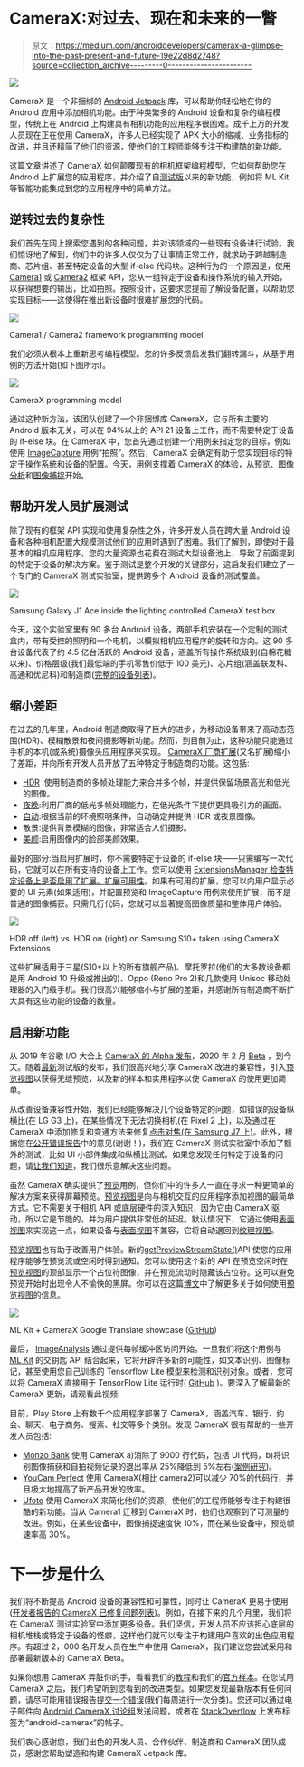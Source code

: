 # CameraX:对过去、现在和未来的一瞥

> 原文：<https://medium.com/androiddevelopers/camerax-a-glimpse-into-the-past-present-and-future-19e22d8d2748?source=collection_archive---------0----------------------->

![](img/708d244178058838575477a94a332803.png)

CameraX 是一个非捆绑的 [Android Jetpack](https://developer.android.com/jetpack) 库，可以帮助你轻松地在你的 Android 应用中添加相机功能。由于种类繁多的 Android 设备和复杂的编程模型，传统上在 Android 上构建具有相机功能的应用程序很困难。成千上万的开发人员现在正在使用 CameraX，许多人已经实现了 APK 大小的缩减、业务指标的改进，并且还精简了他们的资源，使他们的工程师能够专注于构建酷的新功能。

这篇文章讲述了 CameraX 如何颠覆现有的相机框架编程模型，它如何帮助您在 Android 上扩展您的应用程序，并介绍了自[测试版](/androiddevelopers/androids-camerax-jetpack-library-is-now-in-beta-bf4cf0cc3ea6)以来的新功能，例如将 ML Kit 等智能功能集成到您的应用程序中的简单方法。

## 逆转过去的复杂性

我们首先在网上搜索您遇到的各种问题，并对该领域的一些现有设备进行试验。我们惊讶地了解到，你们中的许多人仅仅为了让事情正常工作，就求助于跨越制造商、芯片组、甚至特定设备的大型 if-else 代码块。这种行为的一个原因是，使用 [Camera1](https://developer.android.com/reference/android/hardware/Camera) 或 [Camera2](https://developer.android.com/reference/android/hardware/camera2/package-summary) 框架 API，您从一组特定于设备和操作系统的输入开始，以获得想要的输出，比如拍照。按照设计，这要求您提前了解设备配置，以帮助您实现目标——这使得在推出新设备时很难扩展您的代码。

![](img/99ecc7ae5a077448b6f7935ce7d6c61f.png)

Camera1 / Camera2 framework programming model

我们必须从根本上重新思考编程模型。您的许多反馈启发我们翻转漏斗，从基于用例的方法开始(如下图所示)。

![](img/424de4a51e3f79ef54a2b079f0cd3d78.png)

CameraX programming model

通过这种新方法，该团队创建了一个非捆绑库 CameraX，它与所有主要的 Android 版本无关，可以在 94%以上的 API 21 设备上工作，而不需要特定于设备的 if-else 块。在 CameraX 中，您首先通过创建一个用例来指定您的目标，例如使用 [ImageCapture](https://developer.android.com/reference/androidx/camera/core/ImageCapture) 用例“拍照”。然后，CameraX 会确定有助于您实现目标的特定于操作系统和设备的配置。今天，用例支撑着 CameraX 的体验，从[预览](https://developer.android.com/reference/androidx/camera/core/Preview)、[图像分析](https://developer.android.com/reference/androidx/camera/core/ImageAnalysis)和[图像捕捉](https://developer.android.com/reference/androidx/camera/core/ImageCapture)开始。

## 帮助开发人员扩展测试

除了现有的框架 API 实现和使用复杂性之外，许多开发人员在跨大量 Android 设备和各种相机配置大规模测试他们的应用时遇到了困难。我们了解到，即使对于最基本的相机应用程序，您的大量资源也花费在测试大型设备池上，导致了前面提到的特定于设备的解决方案。鉴于测试是整个开发的关键部分，这启发我们建立了一个专门的 CameraX 测试实验室，提供跨多个 Android 设备的测试覆盖。

![](img/6f63b1123a1e1c9a83ab99bb4847b048.png)

Samsung Galaxy J1 Ace inside the lighting controlled CameraX test box

今天，这个实验室里有 90 多台 Android 设备。两部手机安装在一个定制的测试盒内，带有受控的照明和一个电机，以模拟相机应用程序的旋转和方向。这 90 多台设备代表了约 4.5 亿台活跃的 Android 设备，涵盖所有操作系统级别(自棉花糖以来)、价格层级(我们最低端的手机零售价低于 100 美元)、芯片组(涵盖联发科、高通和优尼科)和制造商([完整的设备列表](https://developer.android.com/training/camerax/devices))。

## 缩小差距

在过去的几年里，Android 制造商取得了巨大的进步，为移动设备带来了高动态范围(HDR)、模糊散景和夜间摄影等新功能。然而，到目前为止，这种功能只能通过手机的本机(或系统)摄像头应用程序来实现。 [CameraX 厂商扩展](https://developer.android.com/training/camerax/vendor-extensions)(又名扩展)缩小了差距，并向所有开发人员开放了五种特定于制造商的功能。这包括:

*   [HDR](https://developer.android.com/reference/androidx/camera/extensions/HdrImageCaptureExtender) :使用制造商的多帧处理能力来合并多个帧，并提供保留场景高光和低光的图像。
*   [夜晚](https://developer.android.com/reference/androidx/camera/extensions/NightImageCaptureExtender):利用厂商的低光多帧处理能力，在低光条件下提供更具吸引力的画面。
*   [自动](https://developer.android.com/reference/androidx/camera/extensions/AutoImageCaptureExtender):根据当前的环境照明条件，自动确定并提供 HDR 或夜景图像。
*   散景:提供背景模糊的图像，非常适合人们摄影。
*   [美颜](https://developer.android.com/reference/androidx/camera/extensions/BeautyImageCaptureExtender):启用图像内的脸部美颜效果。

最好的部分:当启用扩展时，你不需要特定于设备的 if-else 块——只需编写一次代码，它就可以在所有支持的设备上工作。您可以使用 [ExtensionsManager 检查特定设备上是否启用了扩展。扩展可用性](https://developer.android.com/reference/androidx/camera/extensions/ExtensionsManager.ExtensionsAvailability)。如果有可用的扩展，您可以向用户显示必要的 UI 元素(如果适用)，并配置预览和 ImageCapture 用例来使用扩展，而不是普通的图像捕获。只需几行代码，您就可以显著提高图像质量和整体用户体验。

![](img/bc9d8985caac2c556ac9ebfae28e8cbb.png)

HDR off (left) vs. HDR on (right) on Samsung S10+ taken using CameraX Extensions

这些扩展适用于三星(S10+以上的所有旗舰产品)、摩托罗拉(他们的大多数设备都是用 Android 10 升级或推出的)、Oppo (Reno Pro 2)和几款使用 Unisoc 移动处理器的入门级手机。我们很高兴能够缩小与扩展的差距，并感谢所有制造商不断扩大具有这些功能的设备的数量。

## 启用新功能

从 2019 年谷歌 I/O 大会上 [CameraX 的 Alpha 发布](https://www.youtube.com/watch?v=kuv8uK-5CLY)，2020 年 2 月 [Beta](/androiddevelopers/androids-camerax-jetpack-library-is-now-in-beta-bf4cf0cc3ea6) ，到今天。随着[最新](https://developer.android.com/jetpack/androidx/releases/camera)测试版的发布，我们很高兴地分享 CameraX 改进的兼容性，引入[预览视图](https://developer.android.com/reference/kotlin/androidx/camera/view/PreviewView)以获得无缝预览，以及新的样本和实用程序以使 CameraX 的使用更加简单。

从改善设备兼容性开始，我们已经能够解决几个设备特定的问题，如错误的设备纵横比(在 LG G3 上)，在某些情况下无法切换相机(在 Pixel 2 上)，以及通过在 CameraX 中添加修复和变通方法来修复[点击对焦(在 Samsung J7 上)](https://issuetracker.google.com/159039233)。此外，根据您在[公开错误报告](https://issuetracker.google.com/issues?q=status:open%20componentid:618491)中的意见(谢谢！)，我们在 CameraX 测试实验室中添加了额外的测试，比如 UI 小部件集成和纵横比测试。如果您发现任何特定于设备的问题，请[让我们知道](https://issuetracker.google.com/issues?q=status:open%20componentid:618491)，我们很乐意解决这些问题。

虽然 CameraX 确实提供了[预览](https://developer.android.com/reference/androidx/camera/core/Preview)用例，但你们中的许多人一直在寻求一种更简单的解决方案来获得屏幕预览。[预览视图](https://developer.android.com/reference/kotlin/androidx/camera/view/PreviewView)是向与相机交互的应用程序添加视图的最简单方式。它不需要关于相机 API 或底层硬件的深入知识，因为它由 CameraX 驱动，所以它是节能的，并为用户提供非常低的延迟。默认情况下，它通过使用[表面视图](https://developer.android.com/reference/android/view/SurfaceView)来实现这一点，如果设备与[表面视图](https://developer.android.com/reference/android/view/SurfaceView)不兼容，它将自动退回到[纹理视图](https://developer.android.com/reference/android/view/TextureView)。

[预览视图](https://developer.android.com/reference/kotlin/androidx/camera/view/PreviewView)也有助于改善用户体验。新的[getPreviewStreamState()](https://developer.android.com/reference/kotlin/androidx/camera/view/PreviewView?hl=id&authuser=2#getpreviewstreamstate)API 使您的应用程序能够在预览流或空闲时得到通知。您可以使用这个新的 API 在预览空闲时在[预览视图](https://developer.android.com/reference/kotlin/androidx/camera/view/PreviewView)的顶部显示一个占位符图像，并在预览流动时隐藏该占位符。这可以避免预览开始时出现令人不愉快的黑屏。你可以在这篇[博文](/androiddevelopers/display-a-camera-preview-with-previewview-86562433d86c)中了解更多关于如何使用[预览视图](https://developer.android.com/reference/kotlin/androidx/camera/view/PreviewView)的信息。

![](img/a7fa6cdf67659bc8a7e1aaded6fe3a66.png)

ML Kit + CameraX Google Translate showcase ([GitHub](https://github.com/googlesamples/mlkit/tree/master/android/translate-showcase))

最后， [ImageAnalysis](https://developer.android.com/reference/androidx/camera/core/ImageAnalysis) 通过提供每帧缓冲区访问开始。一旦我们将这个用例与 [ML Kit](https://developers.google.com/ml-kit) 的交钥匙 API 结合起来，它将开辟许多新的可能性，如文本识别、图像标记，甚至使用您自己训练的 Tensorflow Lite 模型来检测和识别对象。或者，您可以将 CameraX 直接用于 TensorFlow Lite 运行时( [GitHub](https://github.com/android/camera-samples/tree/master/CameraXTfLite) )。要深入了解最新的 CameraX 更新，请观看此视频:

目前，Play Store 上有数千个应用程序部署了 CameraX，涵盖汽车、银行、约会、聊天、电子商务、搜索、社交等多个类别。发现 CameraX 很有帮助的一些开发人员包括:

*   [Monzo Bank](https://play.google.com/store/apps/details?id=co.uk.getmondo) 使用 CameraX a)消除了 9000 行代码，包括 UI 代码，b)将识别图像捕获和自拍视频记录的退出率从 25%降低到 5%左右([案例研究](https://developer.android.com/stories/apps/monzo-camerax))。
*   [YouCam Perfect](https://play.google.com/store/apps/details?id=com.cyberlink.youperfect) 使用 CameraX(相比 camera2)可以减少 70%的代码行，并且极大地提高了新产品开发的效率。
*   [Ufoto](https://play.google.com/store/apps/details?id=best.sweet.selfie) 使用 CameraX 来简化他们的资源，使他们的工程师能够专注于构建很酷的新功能。当从 Camera1 迁移到 CameraX 时，他们也观察到了可测量的改进。例如，在某些设备中，图像捕捉速度快 10%，而在某些设备中，预览帧速率高 30%。

# 下一步是什么

我们将不断提高 Android 设备的兼容性和可靠性，同时让 CameraX 更易于使用([开发者报告的 CameraX 已修复问题列表](https://issuetracker.google.com/issues?q=status:fixed%20componentid:618491))。例如，在接下来的几个月里，我们将在 CameraX 测试实验室中添加更多设备。我们坚信，开发人员不应该担心底层的相机堆栈或特定于设备的怪癖，这样他们就可以专注于构建用户喜欢的出色应用程序。有超过 2，000 名开发人员在生产中使用 CameraX，我们建议您尝试采用和部署最新版本的 CameraX Beta。

如果你想用 CameraX 弄脏你的手，看看我们的[教程](https://codelabs.developers.google.com/codelabs/camerax-getting-started/#0)和我们的[官方样本](https://github.com/android/camera-samples/tree/master/CameraXBasic)。在您试用 CameraX 之后，我们希望听到您看到的改进类型。如果您发现最新版本有任何问题，请尽可能用错误报告[提交一个错误](https://issuetracker.google.com/issues?q=status:open%20componentid:618491)(我们每周进行一次分类)。您还可以通过电子邮件向 [Android CameraX 讨论组](https://groups.google.com/a/android.com/g/camerax-developers)发送问题，或者在 [StackOverflow](https://stackoverflow.com/) 上发布标签为“android-camerax”的帖子。

我们衷心感谢您，我们出色的开发人员、合作伙伴、制造商和 CameraX 团队成员，感谢您帮助塑造和构建 CameraX Jetpack 库。